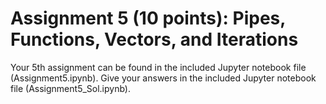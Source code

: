 # Assignment 5 (10 points): Pipes, Functions, Vectors, and Iterations

Your 5th assignment can be found in the included Jupyter notebook file (Assignment5.ipynb). Give your answers in the included Jupyter notebook file (Assignment5_Sol.ipynb).
